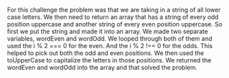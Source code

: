 For this challenge the problem was that we are taking in a string of all lower case letters. We then need to return an array that has a string of every odd position uppercase and another string of every even position uppercase. So first we put the string and made it into an array. We made two separate variables, wordEven and wordOdd. We looped through both of them and used the i % 2 === 0 for the even. And the i % 2 !== 0 for the odds. This helped to pick out both the odd and even positions. We then used the toUpperCase to capitalize the letters in those positions. We returned the wordEven and wordOdd into the array and that solved the problem.